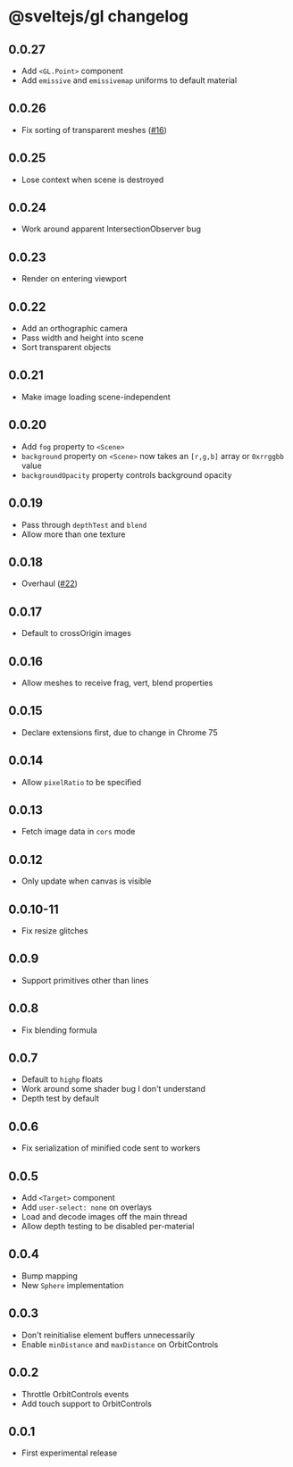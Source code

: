 # @sveltejs/gl changelog

## 0.0.27

* Add `<GL.Point>` component
* Add `emissive` and `emissivemap` uniforms to default material

## 0.0.26

* Fix sorting of transparent meshes ([#16](https://github.com/sveltejs/gl/issues/16))

## 0.0.25

* Lose context when scene is destroyed

## 0.0.24

* Work around apparent IntersectionObserver bug

## 0.0.23

* Render on entering viewport

## 0.0.22

* Add an orthographic camera
* Pass width and height into scene
* Sort transparent objects

## 0.0.21

* Make image loading scene-independent

## 0.0.20

* Add `fog` property to `<Scene>`
* `background` property on `<Scene>` now takes an `[r,g,b]` array or `0xrrggbb` value
* `backgroundOpacity` property controls background opacity

## 0.0.19

* Pass through `depthTest` and `blend`
* Allow more than one texture

## 0.0.18

* Overhaul ([#22](https://github.com/sveltejs/gl/pull/22))

## 0.0.17

* Default to crossOrigin images

## 0.0.16

* Allow meshes to receive frag, vert, blend properties

## 0.0.15

* Declare extensions first, due to change in Chrome 75

## 0.0.14

* Allow `pixelRatio` to be specified

## 0.0.13

* Fetch image data in `cors` mode

## 0.0.12

* Only update when canvas is visible

## 0.0.10-11

* Fix resize glitches

## 0.0.9

* Support primitives other than lines

## 0.0.8

* Fix blending formula

## 0.0.7

* Default to `highp` floats
* Work around some shader bug I don't understand
* Depth test by default

## 0.0.6

* Fix serialization of minified code sent to workers

## 0.0.5

* Add `<Target>` component
* Add `user-select: none` on overlays
* Load and decode images off the main thread
* Allow depth testing to be disabled per-material

## 0.0.4

* Bump mapping
* New `Sphere` implementation

## 0.0.3

* Don't reinitialise element buffers unnecessarily
* Enable `minDistance` and `maxDistance` on OrbitControls

## 0.0.2

* Throttle OrbitControls events
* Add touch support to OrbitControls

## 0.0.1

* First experimental release